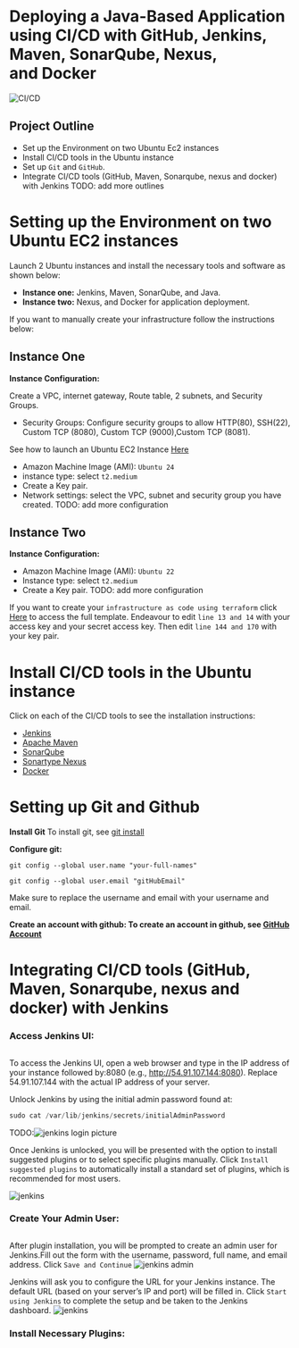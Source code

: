 # Deploying a Java-Based Application using CI/CD with GitHub, Jenkins, Maven, SonarQube, Nexus, and Docker
![CI/CD](https://github.com/yunika-giles/Devops_Projects/blob/main/CI%3ACD_Projects/Images/CI%3ACD.gif)
## Project Outline
- Set up the Environment on two Ubuntu Ec2 instances 
- Install CI/CD tools in the Ubuntu instance 
- Set up `Git` and `GitHub`.
- Integrate CI/CD tools (GitHub, Maven, Sonarqube, nexus and docker) with Jenkins 
TODO: add more outlines

# Setting up the Environment on two Ubuntu EC2 instances
Launch 2 Ubuntu instances and install the necessary tools and software as shown below:
 + **Instance one:** Jenkins, Maven, SonarQube, and Java.
 + **Instance two:**  Nexus, and Docker for application deployment.  

If you want to manually create your infrastructure follow the instructions below:
## Instance One
**Instance Configuration:** 

Create a VPC, internet gateway, Route table, 2 subnets, and Security Groups.
 + Security Groups: Configure security groups to allow HTTP(80), SSH(22), Custom TCP (8080), Custom TCP (9000),Custom TCP (8081).
  
See how to launch an Ubuntu EC2 Instance [Here](https://docs.aws.amazon.com/kinesisvideostreams/latest/dg/gs-ubuntu.html)
 + Amazon Machine Image (AMI): `Ubuntu 24`
 + instance type: select `t2.medium` 
 + Create a Key pair.
 + Network settings: select the VPC, subnet and security group you have created.
TODO: add more configuration
   
## Instance Two
**Instance Configuration:**
 + Amazon Machine Image (AMI): `Ubuntu 22` 
 + Instance type: select `t2.medium`
 + Create a Key pair.
TODO: add more configuration

If you want to create your `infrastructure as code using terraform` click [Here](https://github.com/yunika-giles/Devops_Projects/blob/main/CI%3ACD_Projects/Terraformproject.tf) to access the full template. Endeavour to edit `line 13 and 14` with your access key and your secret access key. Then edit `line 144 and 170` with your key pair. 

# Install CI/CD tools in the Ubuntu instance 
Click on each of the CI/CD tools to see the installation instructions:
- [Jenkins](https://github.com/yunika-giles/Giles-Workspace/blob/main/server_installation/Jenkins-Installation.md#jenkins-standalone-installation) 
- [Apache Maven](https://github.com/yunika-giles/Giles-Workspace/blob/main/server_installation/Maven.md)
- [SonarQube](https://github.com/yunika-giles/Giles-Workspace/blob/main/server_installation/Sonarqube_installation.md) 
- [Sonartype Nexus](https://github.com/yunika-giles/Giles-Workspace/blob/main/server_installation/Nexus_installation.md) 
- [Docker](https://github.com/yunika-giles/Giles-Workspace/blob/main/bash_scripts/docker_install.md) 

# Setting up Git and Github
**Install Git**
To install git, see [git install](https://git-scm.com/downloads) 

**Configure git:**
```
git config --global user.name "your-full-names"
```
```
git config --global user.email "gitHubEmail"
```
Make sure to replace the username and email with your username and email.

**Create an account with github: To create an account in github, see [GitHub Account](https://github.com)**

# Integrating CI/CD tools (GitHub, Maven, Sonarqube, nexus and docker) with Jenkins 
### Access Jenkins UI:
##
To access the Jenkins UI, open a web browser and type in the IP address of your instance followed by:8080 (e.g., http://54.91.107.144:8080). Replace 54.91.107.144 with the actual IP address of your server.

Unlock Jenkins by using the initial admin password found at:

```python
sudo cat /var/lib/jenkins/secrets/initialAdminPassword
```
TODO:![jenkins login picture]()

Once Jenkins is unlocked, you will be presented with the option to install suggested plugins or to select specific plugins manually.
Click `Install suggested plugins` to automatically install a standard set of plugins, which is recommended for most users.

![jenkins]()
### Create Your Admin User:
##
After plugin installation, you will be prompted to create an admin user for Jenkins.Fill out the form with the username, password, full name, and email address. Click `Save and Continue`
![jenkins admin]()

Jenkins will ask you to configure the URL for your Jenkins instance.
The default URL (based on your server’s IP and port) will be filled in. Click `Start using Jenkins` to complete the setup and be taken to the Jenkins dashboard.
![jenkins]()

### Install Necessary Plugins:
##